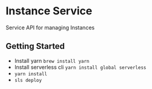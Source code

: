 # Instance Service

Service API for managing Instances

## Getting Started

- Install yarn `brew install yarn`
- Install serverless cli `yarn install global serverless`
- `yarn install`
- `sls deploy`
